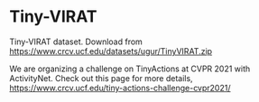 # Tiny-VIRAT
Tiny-VIRAT dataset. Download from https://www.crcv.ucf.edu/datasets/ugur/TinyVIRAT.zip

We are organizing a challenge on TinyActions at CVPR 2021 with ActivityNet. Check out this page for more details,
https://www.crcv.ucf.edu/tiny-actions-challenge-cvpr2021/
